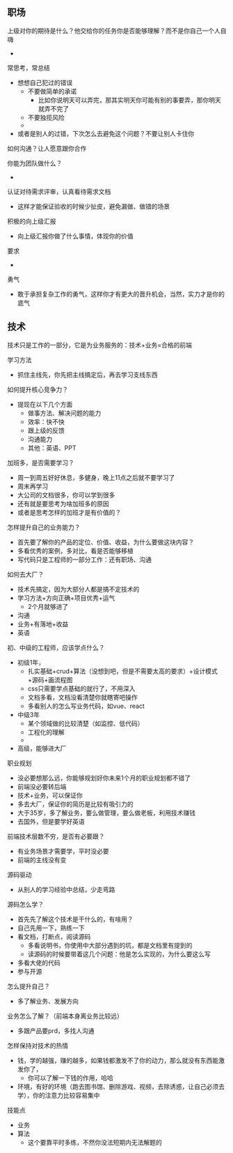 

## 职场

上级对你的期待是什么？他交给你的任务你是否能够理解？而不是你自己一个人自嗨

- 

常思考，常总结

- 想想自己犯过的错误
  - 不要做简单的承诺
    - 比如你说明天可以弄完，那其实明天你可能有别的事要弄，那你明天就弄不完了
  - 不要独揽风险
  - 
- 或者是别人的过错，下次怎么去避免这个问题？不要让别人卡住你

如何沟通？让人愿意跟你合作

你能为团队做什么？

- 

认证对待需求评审，认真看待需求文档

- 这样才能保证验收的时候少扯皮，避免漏做、做错的场景

积极的向上级汇报

- 向上级汇报你做了什么事情，体现你的价值

要求

- 

勇气

- 敢于承担复杂工作的勇气，这样你才有更大的晋升机会，当然，实力才是你的底气



## 技术

技术只是工作的一部分，它是为业务服务的：技术+业务=合格的前端

学习方法

- 抓住主线先，你先把主线搞定后，再去学习支线东西

如何提升核心竞争力？

- 提现在以下几个方面
  - 做事方法、解决问题的能力
  - 效率：快不快
  - 跟上级的反馈
  - 沟通能力
  - 其他：英语、PPT

加班多，是否需要学习？

- 周一到周五好好休息，多健身，晚上11点之后就不要学习了
- 周末再学习
- 大公司的文档很多，你可以学到很多
- 还有就是要思考为啥加班多的原因
- 或者是思考怎样的加班才是有价值的？

怎样提升自己的业务能力？

- 首先要了解你的产品的定位、价值、收益，为什么要做这块内容？
- 多看优秀的案例，多对比，看是否能够移植
- 写代码只是工程师的一部分工作：还有职场、沟通

如何去大厂？

- 技术先搞定，因为大部分人都是搞不定技术的
- 学习方法+方向正确+项目优秀+运气
  - 2个月就够进了
- 沟通
- 业务+有落地+收益
- 英语

初、中级的工程师，应该学点什么？

- 初级1年，
  - 扎实基础+crud+算法（没想到吧，但是不需要太高的要求）+设计模式+源码+画流程图
  - css只需要学点基础的就行了，不用深入
  - 文档多看，文档没看清楚你就瞎寄吧操作
  - 多看别人的怎么写业务代码，如vue、react
- 中级3年
  - 某个领域做的比较清楚（如监控、低代码）
  - 工程化的理解
  - 
- 高级，能够进大厂

职业规划

- 没必要想那么远，你能够规划好你未来1个月的职业规划都不错了
- 前端没必要转后端
- 技术+业务，可以保证你
- 多去大厂，保证你的简历是比较有吸引力的
- 大于35岁，多了解业务，要么做管理，要么做老板，利用技术赚钱
- 去国外，但是要学好英语

前端技术层数不穷，是否有必要跟？

- 有业务场景才需要学，平时没必要
- 前端的主线没有变

源码驱动

- 从别人的学习经验中总结，少走弯路

源码怎么学？

- 首先先了解这个技术是干什么的，有啥用？
- 自己先用一下，熟练一下
- 看文档，打断点，阅读源码
  - 多看说明书，你使用中大部分遇到的坑，都是文档里有提到的
  - 读源码的时候要带着这几个问题：他是怎么实现的，为什么要这么写
- 多看大佬的代码
- 参与开源

怎么提升自己？

- 多了解业务、发展方向


业务怎么了解？（前端本身离业务比较远）

- 多跟产品要prd，多找人沟通

怎样保持对技术的热情

- 钱，学的越强，赚的越多，如果钱都激发不了你的动力，那么就没有东西能激发你了，
  - 你可以了解一下钱的作用，哈哈
- 环境，有好的环境（跑去图书馆、删除游戏、视频，去除诱惑，让自己必须去学），你的注意力比较容易集中



技能点

- 业务
- 算法
  - 这个要靠平时多练，不然你没法短期内无法解题的 
